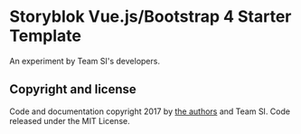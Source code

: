 # Storyblok Vue.js/Bootstrap 4 Starter Template
An experiment by Team SI's developers.

## Copyright and license
Code and documentation copyright 2017 by [the authors](https://github.com/teamsidev/storyblok-vue.js-bootstrap4-starter/graphs/contributors) and Team SI. Code released under the MIT License.

